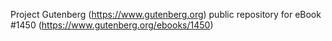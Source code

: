 Project Gutenberg (https://www.gutenberg.org) public repository for eBook #1450 (https://www.gutenberg.org/ebooks/1450)